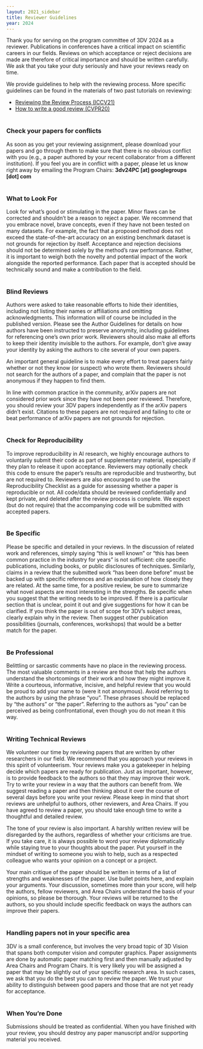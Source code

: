 ```yaml
---
layout: 2021_sidebar
title: Reviewer Guidelines
year: 2024
---
```



Thank you for serving on the program committee of 3DV 2024 as a reviewer. Publications in conferences have a critical impact on scientific careers in our fields. Reviews on which acceptance or reject decisions are made are therefore of critical importance and should be written carefully. We ask that you take your duty seriously and have your reviews ready on time.

We provide guidelines to help with the reviewing process. More specific
guidelines can be found in the materials of two past tutorials on reviewing:
- [Reviewing the Review Process (ICCV21)](https://sites.google.com/view/reviewing-the-review-process/)
- [How to write a good review (CVPR20)](https://sites.google.com/view/making-reviews-great-again/)
<br><br>

### Check your papers for conflicts
As soon as you get your reviewing assignment, please download your papers and go through them to make sure that there is no obvious conflict with you (e.g., a paper authored by your recent collaborator from a different institution). If you feel you are in conflict with a paper, please let us know right away by emailing the Program Chairs: **3dv24PC [at] googlegroups [dot] com** 
<br><br>

### What to Look For
Look for what’s good or stimulating in the paper. Minor flaws can be corrected and shouldn’t be a reason to reject a paper. We recommend that you embrace novel, brave concepts, even if they have not been tested on many datasets. For example, the fact that a proposed method does not exceed the state-of-the-art accuracy on an existing benchmark dataset is not grounds for rejection by itself. Acceptance and rejection decisions should not be determined solely by the method’s raw performance. Rather, it is important to weigh both the novelty and potential impact of the work alongside the reported performance. Each paper that is accepted should be technically sound and make a contribution to the field.
<br><br>

### Blind Reviews
Authors were asked to take reasonable efforts to hide their identities, including not listing their names or affiliations and omitting acknowledgments. This information will of course be included in the published version. Please see the Author Guidelines for details on how authors have been instructed to preserve anonymity, including guidelines for referencing one’s own prior work. Reviewers should also make all efforts to keep their identity invisible to the authors. For example, don’t give away your identity by asking the authors to cite several of your own papers.

An important general guideline is to make every effort to treat papers fairly whether or not they know (or suspect) who wrote them. Reviewers should not search for the authors of a paper, and complain that the paper is not anonymous if they happen to find them.

In line with common practice in the community, arXiv papers are not considered prior work since they have not been peer reviewed. Therefore, you should review your 3DV papers independently as if the arXiv papers didn’t exist. Citations to these papers are not required and failing to cite or beat performance of arXiv papers are not grounds for rejection.
<br><br>

### Check for Reproducibility
To improve reproducibility in AI research, we highly encourage authors to voluntarily submit their code as part of supplementary material, especially if they plan to release it upon acceptance. Reviewers may optionally check this code to ensure the paper’s results are reproducible and trustworthy, but are not required to. Reviewers are also encouraged to use the Reproducibility Checklist as a guide for assessing whether a paper is reproducible or not. All code/data should be reviewed confidentially and kept private, and deleted after the review process is complete. We expect (but do not require) that the accompanying code will be submitted with accepted papers.
<br><br>

### Be Specific
Please be specific and detailed in your reviews. In the discussion of related work and references, simply saying “this is well known” or “this has been common practice in the industry for years” is not sufficient: cite specific publications, including books, or public disclosures of techniques. Similarly, claims in a review that the submitted work “has been done before” must be backed up with specific references and an explanation of how closely they are related. At the same time, for a positive review, be sure to summarize what novel aspects are most interesting in the strengths. Be specific when you suggest that the writing needs to be improved. If there is a particular section that is unclear, point it out and give suggestions for how it can be clarified. If you think the paper is out of scope for 3DV’s subject areas, clearly explain why in the review. Then suggest other publication possibilities (journals, conferences, workshops) that would be a better match for the paper.
<br><br>

### Be Professional

Belittling or sarcastic comments have no place in the reviewing process. The most valuable comments in a review are those that help the authors understand the shortcomings of their work and how they might improve it. Write a courteous, informative, incisive, and helpful review that you would be proud to add your name to (were it not anonymous). Avoid referring to the authors by using the phrase “you”. These phrases should be replaced by “the authors” or “the paper”. Referring to the authors as “you” can be perceived as being confrontational, even though you do not mean it this way.
<br><br>

### Writing Technical Reviews

We volunteer our time by reviewing papers that are written by other researchers in our field. We recommend that you approach your reviews in this spirit of volunteerism. Your reviews make you a gatekeeper in helping decide which papers are ready for publication. Just as important, however, is to provide feedback to the authors so that they may improve their work. Try to write your review in a way that the authors can benefit from. We suggest reading a paper and then thinking about it over the course of several days before you write your review. Please keep in mind that short reviews are unhelpful to authors, other reviewers, and Area Chairs. If you have agreed to review a paper, you should take enough time to write a thoughtful and detailed review.

The tone of your review is also important. A harshly written review will be disregarded by the authors, regardless of whether your criticisms are true. If you take care, it is always possible to word your review diplomatically while staying true to your thoughts about the paper. Put yourself in the mindset of writing to someone you wish to help, such as a respected colleague who wants your opinion on a concept or a project.

Your main critique of the paper should be written in terms of a list of strengths and weaknesses of the paper. Use bullet points here, and explain your arguments. Your discussion, sometimes more than your score, will help the authors, fellow reviewers, and Area Chairs understand the basis of your opinions, so please be thorough. Your reviews will be returned to the authors, so you should include specific feedback on ways the authors can improve their papers.
<br><br>

### Handling papers not in your specific area

3DV is a small conference, but involves the very broad topic of 3D Vision that spans both computer vision and computer graphics.
Paper assignments are done by automatic paper matching first and then manually adjusted by Area Chairs and Program Chairs.
It is very likely you will be assigned a paper that may be slightly out of your specific research area. In such cases, we ask that you do the best you can to review the paper. We trust your ability to distinguish between good papers and those that are not yet ready for acceptance.
<br><br>

### When You’re Done

Submissions should be treated as confidential. When you have finished with your review, you should destroy any paper manuscript and/or supporting material you received.
<br><br>
